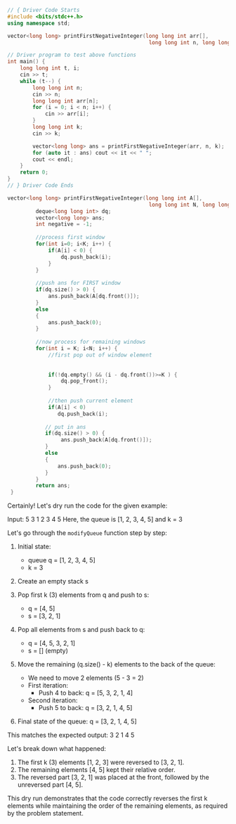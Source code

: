 ```cpp
// { Driver Code Starts
#include <bits/stdc++.h>
using namespace std;

vector<long long> printFirstNegativeInteger(long long int arr[],
                                             long long int n, long long int k);

// Driver program to test above functions
int main() {
    long long int t, i;
    cin >> t;
    while (t--) {
        long long int n;
        cin >> n;
        long long int arr[n];
        for (i = 0; i < n; i++) {
            cin >> arr[i];
        }
        long long int k;
        cin >> k;

        vector<long long> ans = printFirstNegativeInteger(arr, n, k);
        for (auto it : ans) cout << it << " ";
        cout << endl;
    }
    return 0;
}
// } Driver Code Ends

vector<long long> printFirstNegativeInteger(long long int A[],
                                             long long int N, long long int K) {
         deque<long long int> dq;
         vector<long long> ans;
         int negative = -1;
         
         //process first window
         for(int i=0; i<K; i++) {
             if(A[i] < 0) {
                 dq.push_back(i);
             }
         }
         
         //push ans for FIRST window
         if(dq.size() > 0) {
             ans.push_back(A[dq.front()]);
         }
         else
         {
             ans.push_back(0);
         }
         
         //now process for remaining windows
         for(int i = K; i<N; i++) {
             //first pop out of window element
             
             
             if(!dq.empty() && (i - dq.front())>=K ) {
                 dq.pop_front();
             }
             
             //then push current element
             if(A[i] < 0)
                dq.push_back(i);
             
            // put in ans
            if(dq.size() > 0) {
                 ans.push_back(A[dq.front()]);
            }
            else
            {
                ans.push_back(0);
            }
         }
         return ans;
 }
```

Certainly! Let's dry run the code for the given example:

Input: 5 3 1 2 3 4 5
Here, the queue is [1, 2, 3, 4, 5] and k = 3

Let's go through the `modifyQueue` function step by step:

1. Initial state:
   - queue q = [1, 2, 3, 4, 5]
   - k = 3

2. Create an empty stack s

3. Pop first k (3) elements from q and push to s:
   - q = [4, 5]
   - s = [3, 2, 1]

4. Pop all elements from s and push back to q:
   - q = [4, 5, 3, 2, 1]
   - s = [] (empty)

5. Move the remaining (q.size() - k) elements to the back of the queue:
   - We need to move 2 elements (5 - 3 = 2)
   - First iteration:
     * Push 4 to back: q = [5, 3, 2, 1, 4]
   - Second iteration:
     * Push 5 to back: q = [3, 2, 1, 4, 5]

6. Final state of the queue:
   q = [3, 2, 1, 4, 5]

This matches the expected output: 3 2 1 4 5

Let's break down what happened:
1. The first k (3) elements [1, 2, 3] were reversed to [3, 2, 1].
2. The remaining elements [4, 5] kept their relative order.
3. The reversed part [3, 2, 1] was placed at the front, followed by the unreversed part [4, 5].

This dry run demonstrates that the code correctly reverses the first k elements while maintaining the order of the remaining elements, as required by the problem statement.
